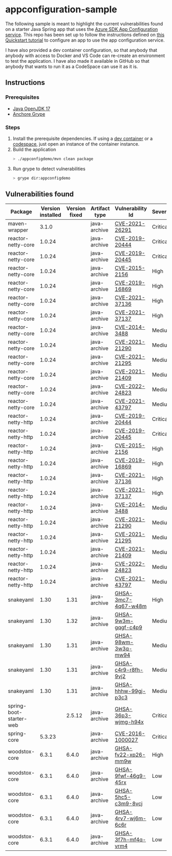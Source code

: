 # appconfiguration-sample

The following sample is meant to highlight the current vulnerabilities found on a starter Java Spring app that uses the [Azure SDK App Configuration service](https://learn.microsoft.com/en-us/java/api/overview/azure/spring-cloud-starter-appconfiguration-config-readme?source=recommendations&view=azure-java-stable). This repo has been set up to follow the instructions defined on [this Quickstart tutorial](https://learn.microsoft.com/en-us/azure/azure-app-configuration/quickstart-java-spring-app) to configure an app to use the app configuration service.

I have also provided a dev container configuration, so that anybody that anybody with access to Docker and VS Code can re-create an environment to test the application. I have also made it available in GitHub so that anybody that wants to run it as a CodeSpace can use it as it is.

## Instructions

### Prerequisites
- [Java OpenJDK 17](https://www.microsoft.com/openjdk)
- [Anchore Grype](https://github.com/anchore/grype#installation)

### Steps
1. Install the prerequisite dependencies. If using a [dev container](https://code.visualstudio.com/docs/devcontainers/containers#_quick-start-open-an-existing-folder-in-a-container) or a [codespace](https://docs.github.com/en/codespaces/developing-in-codespaces/creating-a-codespace-for-a-repository), just open an instance of the container instance.
2. Build the application
    ```bash
    > ./appconfigdemo/mvn clean package
    ```
3. Run grype to detect vulnerabilities
    ```bash
    > grype dir:appconfigdemo
    ```

## Vulnerabilities found
Package                 | Version installed | Version fixed | Artifact type | Vulnerability Id                                                         | Severity
------------------------|-------------------|---------------|---------------|--------------------------------------------------------------------------|---------
maven-wrapper           | 3.1.0             |               | java-archive  | [CVE-2021-26291](https://nvd.nist.gov/vuln/detail/CVE-2021-26291)        | Critical  
reactor-netty-core      | 1.0.24            |               | java-archive  | [CVE-2019-20444](https://nvd.nist.gov/vuln/detail/CVE-2019-20444)        | Critical  
reactor-netty-core      | 1.0.24            |               | java-archive  | [CVE-2019-20445](https://nvd.nist.gov/vuln/detail/CVE-2019-20445)        | Critical  
reactor-netty-core      | 1.0.24            |               | java-archive  | [CVE-2015-2156](https://nvd.nist.gov/vuln/detail/CVE-2015-2156)          | High      
reactor-netty-core      | 1.0.24            |               | java-archive  | [CVE-2019-16869](https://nvd.nist.gov/vuln/detail/CVE-2019-16869)        | High      
reactor-netty-core      | 1.0.24            |               | java-archive  | [CVE-2021-37136](https://nvd.nist.gov/vuln/detail/CVE-2021-37136)        | High      
reactor-netty-core      | 1.0.24            |               | java-archive  | [CVE-2021-37137](https://nvd.nist.gov/vuln/detail/CVE-2021-37137)        | High      
reactor-netty-core      | 1.0.24            |               | java-archive  | [CVE-2014-3488](https://nvd.nist.gov/vuln/detail/CVE-2014-3488)          | Medium    
reactor-netty-core      | 1.0.24            |               | java-archive  | [CVE-2021-21290](https://nvd.nist.gov/vuln/detail/CVE-2021-21290)        | Medium    
reactor-netty-core      | 1.0.24            |               | java-archive  | [CVE-2021-21295](https://nvd.nist.gov/vuln/detail/CVE-2021-21295)        | Medium    
reactor-netty-core      | 1.0.24            |               | java-archive  | [CVE-2021-21409](https://nvd.nist.gov/vuln/detail/CVE-2021-21409)        | Medium    
reactor-netty-core      | 1.0.24            |               | java-archive  | [CVE-2022-24823](https://nvd.nist.gov/vuln/detail/CVE-2022-24823)        | Medium    
reactor-netty-core      | 1.0.24            |               | java-archive  | [CVE-2021-43797](https://nvd.nist.gov/vuln/detail/CVE-2021-43797)        | Medium    
reactor-netty-http      | 1.0.24            |               | java-archive  | [CVE-2019-20444](https://nvd.nist.gov/vuln/detail/CVE-2019-20444)        | Critical  
reactor-netty-http      | 1.0.24            |               | java-archive  | [CVE-2019-20445](https://nvd.nist.gov/vuln/detail/CVE-2019-20445)        | Critical  
reactor-netty-http      | 1.0.24            |               | java-archive  | [CVE-2015-2156](https://nvd.nist.gov/vuln/detail/CVE-2015-2156)          | High      
reactor-netty-http      | 1.0.24            |               | java-archive  | [CVE-2019-16869](https://nvd.nist.gov/vuln/detail/CVE-2019-16869)        | High      
reactor-netty-http      | 1.0.24            |               | java-archive  | [CVE-2021-37136](https://nvd.nist.gov/vuln/detail/CVE-2021-37136)        | High      
reactor-netty-http      | 1.0.24            |               | java-archive  | [CVE-2021-37137](https://nvd.nist.gov/vuln/detail/CVE-2021-37137)        | High      
reactor-netty-http      | 1.0.24            |               | java-archive  | [CVE-2014-3488](https://nvd.nist.gov/vuln/detail/CVE-2014-3488)          | Medium    
reactor-netty-http      | 1.0.24            |               | java-archive  | [CVE-2021-21290](https://nvd.nist.gov/vuln/detail/CVE-2021-21290)        | Medium    
reactor-netty-http      | 1.0.24            |               | java-archive  | [CVE-2021-21295](https://nvd.nist.gov/vuln/detail/CVE-2021-21295)        | Medium    
reactor-netty-http      | 1.0.24            |               | java-archive  | [CVE-2021-21409](https://nvd.nist.gov/vuln/detail/CVE-2021-21409)        | Medium    
reactor-netty-http      | 1.0.24            |               | java-archive  | [CVE-2022-24823](https://nvd.nist.gov/vuln/detail/CVE-2022-24823)        | Medium    
reactor-netty-http      | 1.0.24            |               | java-archive  | [CVE-2021-43797](https://nvd.nist.gov/vuln/detail/CVE-2021-43797)        | Medium    
snakeyaml               | 1.30              | 1.31          | java-archive  | [GHSA-3mc7-4q67-w48m](https://github.com/advisories/GHSA-3mc7-4q67-w48m) |  High      
snakeyaml               | 1.30              | 1.32          | java-archive  | [GHSA-9w3m-gqgf-c4p9](https://github.com/advisories/GHSA-9w3m-gqgf-c4p9) |  Medium    
snakeyaml               | 1.30              | 1.31          | java-archive  | [GHSA-98wm-3w3q-mw94](https://github.com/advisories/98wm-3w3q-mw94)      |  Medium    
snakeyaml               | 1.30              | 1.31          | java-archive  | [GHSA-c4r9-r8fh-9vj2](https://github.com/advisories/GHSA-c4r9-r8fh-9vj2) |  Medium    
snakeyaml               | 1.30              | 1.31          | java-archive  | [GHSA-hhhw-99gj-p3c3](https://github.com/advisories/GHSA-hhhw-99gj-p3c3) |  Medium    
spring-boot-starter-web |                   | 2.5.12        | java-archive  | [GHSA-36p3-wjmg-h94x](https://github.com/advisories/GHSA-36p3-wjmg-h94x) |  Critical  
spring-core             | 5.3.23            |               | java-archive  | [CVE-2016-1000027](https://nvd.nist.gov/vuln/detail/CVE-2016-1000027)    |  Critical  
woodstox-core           | 6.3.1             | 6.4.0         | java-archive  | [GHSA-fv22-xp26-mm9w](https://github.com/advisories/GHSA-fv22-xp26-mm9w) |  High      
woodstox-core           | 6.3.1             | 6.4.0         | java-archive  | [GHSA-9fwf-46g9-45rx](https://github.com/advisories/GHSA-9fwf-46g9-45rx) |  Low       
woodstox-core           | 6.3.1             | 6.4.0         | java-archive  | [GHSA-5hc5-c3m9-8vcj](https://github.com/advisories/GHSA-5hc5-c3m9-8vcj) |  Low       
woodstox-core           | 6.3.1             | 6.4.0         | java-archive  | [GHSA-4rv7-wj6m-6c6r](https://github.com/advisories/GHSA-4rv7-wj6m-6c6r) |  Low       
woodstox-core           | 6.3.1             | 6.4.0         | java-archive  | [GHSA-3f7h-mf4q-vrm4](https://github.com/advisories/GHSA-3f7h-mf4q-vrm4) |  Low
